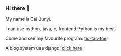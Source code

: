### Hi there 👋

My name is Cai Junyi.

I can use python, java, c, frontend.Python is my best.

Come and see my favourite program: [tic-tac-toe](https://github.com/icaijy/tic-tac-toe)

A blog system use django: [click here](https://github.com/icaijy/blogsystem)
<!--
**icaijy/icaijy** is a ✨ _special_ ✨ repository because its `README.md` (this file) appears on your GitHub profile.

Here are some ideas to get you started:

- 🔭 I’m currently working on ...
- 🌱 I’m currently learning ...
- 👯 I’m looking to collaborate on ...
- 🤔 I’m looking for help with ...
- 💬 Ask me about ...
- 📫 How to reach me: ...
- 😄 Pronouns: ...
- ⚡ Fun fact: ...
-->

